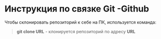 # Инструкция по связке Git -Github

Чтобы склонировать репозиторий к себе на ПК, используется команда:
>**git clone URL** - клонируется репозиторий по адресу **URL** 